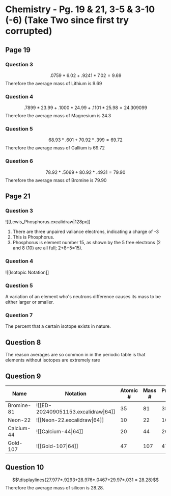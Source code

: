 # Chemistry - Pg. 19 & 21, 3-5 & 3-10 (-6) (Take Two since first try corrupted)

## Page 19

### Question 3
$$.0759*6.02+.9241*7.02=9.69$$
Therefore the average mass of Lithium is 9.69
### Question 4
$$.7899*23.99+.1000*24.99+.1101*25.98 = 24.309099$$
Therefore the average mass of Magnesium is 24.3
### Question 5
$$68.93*.601+70.92*.399 = 69.72$$
Therefore the average mass of Gallium is 69.72
### Question 6
$$78.92*.5069+80.92*.4931 = 79.90$$
Therefore the average mass of Bromine is 79.90


## Page 21

### Question 3
![[Lewis_Phosphorus.excalidraw|128px]]
1. There are three unpaired valiance electrons, indicating a charge of -3
2. This is Phosphorus.
3. Phosphorus is element number 15, as shown by the 5 free electrons (2 and 8 (10) are all full; 2+8+5=15).
### Question 4
![[Isotopic Notation]]
### Question 5
A variation of an element who's neutrons difference causes its mass to be either larger or smaller.
### Question 7
The percent that a certain isotope exists in nature.
## Question 8
The reason averages are so common in in the periodic table is that elements without isotopes are extremely rare
## Question 9
| Name       | Notation                            | Atomic # | Mass # | Proton # | Electron # | Neutron # |
| ---------- | ----------------------------------- | -------- | ------ | -------- | ---------- | --------- |
| Bromine-81 | ![[ED-202409051153.excalidraw\|64]] | 35       | 81     | 35       | 35         | 46        |
| Neon-22    | ![[Neon-22.excalidraw\|64]]         | 10       | 22     | 10       | 10         | 12        |
| Calcium-44 | ![[Calcium-44\|64]]                 | 20       | 44     | 20       | 20         | 24        |
| Gold-107   | ![[Gold-107\|64]]                   | 47       | 107    | 47       | 47         | 60        |
## Question 10
$$\displaylines{27.977*.9293+28.976*.0467+29.97*.031 = 28.28}$$
Therefore the average mass of silicon is 28.28.